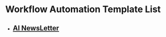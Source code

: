 # Workflow Automation Template List
- ## **[AI NewsLetter](https://github.com/jongbokhi/WorkflowAutomation-n8n/tree/main/AI%20newsletter%20automation)**
